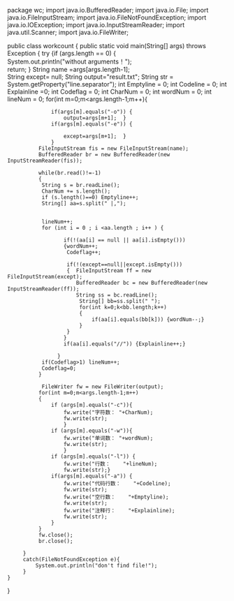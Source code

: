 package wc;
import java.io.BufferedReader;
import java.io.File;
import java.io.FileInputStream;
import java.io.FileNotFoundException;
import java.io.IOException;
import java.io.InputStreamReader;
import java.util.Scanner;
import java.io.FileWriter;


public class workcount {
	public static void main(String[] args) throws Exception {
		 try {if (args.length == 0) {                                    
	           System.out.println("without arguments！");  
	           return;  }
		      String name =args[args.length-1];   
		      String except= null;
			  String output="result.txt";
			  String str = System.getProperty("line.separator");
			  int Emptyline = 0;
			  int Codeline = 0;
			  int Explainline =0;
			  int Codeflag = 0;
			  int CharNum = 0;
			  int wordNum = 0;
			  int lineNum = 0;
			   for(int m=0;m<args.length-1;m++){
			    	  
				  if(args[m].equals("-o")) {
					  output=args[m+1];  }
				  if(args[m].equals("-e")) {
					  
					  except=args[m+1];  }
				  }
			  FileInputStream fis = new FileInputStream(name);
			  BufferedReader br = new BufferedReader(new InputStreamReader(fis));
			 
			  while(br.read()!=-1)
			  {
			   String s = br.readLine();
			   CharNum += s.length();
			   if (s.length()==0) Emptyline++;
			   String[] aa=s.split(" |,");
			   
			   
			   lineNum++;
			   for (int i = 0 ; i <aa.length ; i++ ) {
                      
				      if(!(aa[i] == null || aa[i].isEmpty()))
				      {wordNum++;
				       Codeflag++;
				       
				       if(!(except==null||except.isEmpty()))
				       {  FileInputStream ff = new FileInputStream(except);
						  BufferedReader bc = new BufferedReader(new InputStreamReader(ff));
						  String ss = bc.readLine();
				    	   String[] bb=ss.split(" ");
				    	   for(int k=0;k<bb.length;k++)
				    	   {
				    		   if(aa[i].equals(bb[k])) {wordNum--;}
				    	   }
				       }
				      }
				      if(aa[i].equals("//")) {Explainline++;}
				      
				    }
			   if(Codeflag>1) lineNum++;
			   Codeflag=0;
			  }
			      
			   FileWriter fw = new FileWriter(output);
			  for(int m=0;m<args.length-1;m++)
			  {   
				  if (args[m].equals("-c")){ 
					  fw.write("字符数： "+CharNum);
			          fw.write(str);
			          }
				  if (args[m].equals("-w")){
			          fw.write("单词数： "+wordNum);
			          fw.write(str);
			          }
				  if (args[m].equals("-l")) {
			          fw.write("行数：    "+lineNum);
			          fw.write(str);}
				  if(args[m].equals("-a")) {
					  fw.write("代码行数：    "+Codeline);
			          fw.write(str);
			          fw.write("空行数：    "+Emptyline);
			          fw.write(str);
			          fw.write("注释行：    "+Explainline);
			          fw.write(str);
				  }
			  }
			  fw.close();
			  br.close();
			  
		 }
		 catch(FileNotFoundException e){
			 System.out.println("don't find file!");
		 }
	}

}
